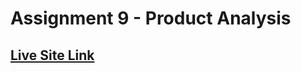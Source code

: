 

# Assignment 9 - Product Analysis
## [Live Site Link](https://lamia-mostafa-assignment-8.netlify.app/)

